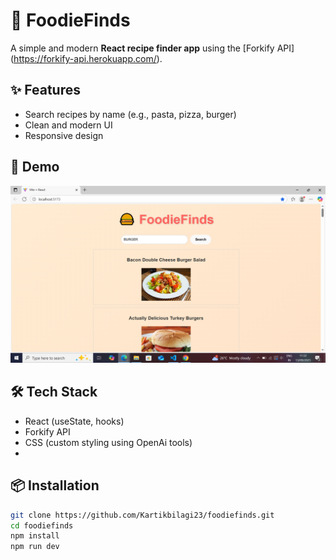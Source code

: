 # 🍔 FoodieFinds

A simple and modern **React recipe finder app** using the [Forkify API] (https://forkify-api.herokuapp.com/).

## ✨ Features
- Search recipes by name (e.g., pasta, pizza, burger)
- Clean and modern UI
- Responsive design

## 🚀 Demo
![App Screenshot](img.png)
## 🛠️ Tech Stack
- React (useState, hooks)
- Forkify API
- CSS (custom styling using OpenAi tools)
- 

## 📦 Installation
```bash
git clone https://github.com/Kartikbilagi23/foodiefinds.git
cd foodiefinds
npm install
npm run dev
